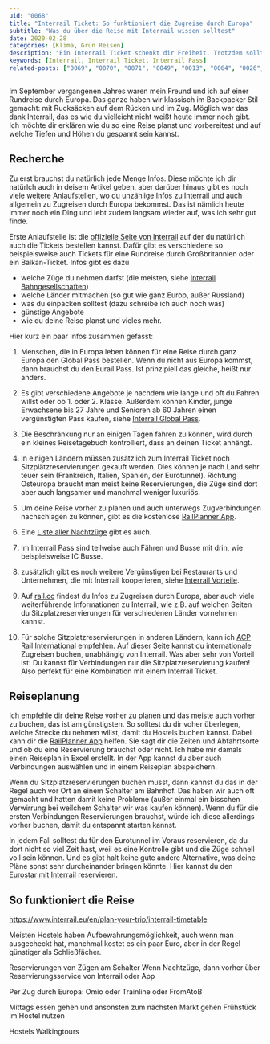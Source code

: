 ```yaml
---
uid: "0068"
title: "Interrail Ticket: So funktioniert die Zugreise durch Europa"
subtitle: "Was du über die Reise mit Interrail wissen solltest"
date: 2020-02-28
categories: [Klima, Grün Reisen]
description: "Ein Interrail Ticket schenkt dir Freiheit. Trotzdem solltest du einges beachten bevor du losfährst. Tipps für die Reise mit Interrail Pass."
keywords: [Interrail, Interrail Ticket, Interrail Pass]
related-posts: ["0069", "0070", "0071", "0049", "0013", "0064", "0026", "0030", "0031"]
---
```

Im September vergangenen Jahres waren mein Freund und ich auf einer Rundreise durch Europa. Das ganze haben wir klassisch im Backpacker Stil gemacht: mit Rucksäcken auf dem Rücken und im Zug. Möglich war das dank Interrail, das es wie du vielleicht nicht weißt heute immer noch gibt. Ich möchte dir erklären wie du so eine Reise planst und vorbereitest und auf welche Tiefen und Höhen du gespannt sein kannst.

## Recherche
Zu erst brauchst du natürlich jede Menge Infos. Diese möchte ich dir natürlch auch in deisem Artikel geben, aber darüber hinaus gibt es noch viele weitere Anlaufstellen, wo du unzählige Infos zu Interrail und auch allgemein zu Zugreisen durch Europa bekommst. Das ist nämlich heute immer noch ein Ding und lebt zudem langsam wieder auf, was ich sehr gut finde.

Erste Anlaufstelle ist die [offizielle Seite von Interrail](https://www.interrail.eu/de) auf der du natürlich auch die Tickets bestellen kannst. Dafür gibt es verschiedene so beispielsweise auch Tickets für eine Rundreise durch Großbritannien oder ein Balkan-Ticket. Infos gibt es dazu
- welche Züge du nehmen darfst (die meisten, siehe [Interrail Bahngesellschaften](https://www.interrail.eu/de/reise-planen/zuege-europa/bahngesellschaften))
- welche Länder mitmachen (so gut wie ganz Europ, außer Russland)
- was du einpacken solltest (dazu schreibe ich auch noch was)
- günstige Angebote
- wie du deine Reise planst
und vieles mehr.

Hier kurz ein paar Infos zusammen gefasst:

1. Menschen, die in Europa leben können für eine Reise durch ganz Europa den Global Pass bestellen. Wenn du nicht aus Europa kommst, dann brauchst du den Eurail Pass. Ist prinzipiell das gleiche, heißt nur anders.

2. Es gibt verschiedene Angebote je nachdem wie lange und oft du Fahren willst oder ob 1. oder 2. Klasse. Außerdem können Kinder, junge Erwachsene bis 27 Jahre und Senioren ab 60 Jahren einen vergünstigten Pass kaufen, siehe [Interrail Global Pass](https://www.interrail.eu/de/interrailpaesse/global-pass).

3. Die Beschränkung nur an einigen Tagen fahren zu können, wird durch ein kleines Reisetagebuch kontrolliert, dass an deinen Ticket anhängt.

4. In einigen Ländern müssen zusätzlich zum Interrail Ticket noch Sitzplätzreservierungen gekauft werden. Dies können je nach Land sehr teuer sein (Frankreich, Italien, Spanien, der Eurotunnel). Richtung Osteuropa braucht man meist keine Reservierungen, die Züge sind dort aber auch langsamer und manchmal weniger luxuriös.

5. Um deine Reise vorher zu planen und auch unterwegs Zugverbindungen nachschlagen zu können, gibt es die kostenlose [RailPlanner App](https://www.interrail.eu/de/reise-planen/bahnreisenplanerapp).

6. Eine [Liste aller Nachtzüge](https://www.interrail.eu/de/reise-planen/zuege-europa/nachtzuege) gibt es auch.

7. Im Interrail Pass sind teilweise auch Fähren und Busse mit drin, wie beispielsweise IC Busse.

8. zusätzlich gibt es noch weitere Vergünstigen bei Restaurants und Unternehmen, die mit Interrail kooperieren, siehe [Interrail Vorteile](https://www.interrail.eu/de/interrailpaesse/zusaetzliche-vorteile-fuer-interrailreisende/gesamteuropaeische-vorteile).

9. Auf [rail.cc](https://rail.cc/de) findest du Infos zu Zugreisen durch Europa, aber auch viele weiterführende Informationen zu Interrail, wie z.B. auf welchen Seiten du Sitzplatzreservierungen für verschiedenen Länder vornehmen kannst.

10. Für solche Sitzplatzreservierungen in anderen Ländern, kann ich [ACP Rail International](https://shop.acprail.com) empfehlen. Auf dieser Seite kannst du internationale Zugreisen buchen, unabhängig von Interrail. Was aber sehr von Vorteil ist: Du kannst für Verbindungen nur die Sitzplatzreservierung kaufen! Also perfekt für eine Kombination mit einem Interrail Ticket.

## Reiseplanung
Ich empfehle dir deine Reise vorher zu planen und das meiste auch vorher zu buchen, das ist am günstigsten. So solltest du dir voher überlegen, welche Strecke du nehmen willst, damit du Hostels buchen kannst. Dabei kann dir die [RailPlanner App](https://www.interrail.eu/de/reise-planen/bahnreisenplanerapp) helfen. Sie sagt dir die Zeiten und Abfahrtsorte und ob du eine Reservierung brauchst oder nicht. Ich habe mir damals einen Reiseplan in Excel erstellt. In der App kannst du aber auch Verbindungen auswählen und in einem Reiseplan abspeichern.

Wenn du Sitzplatzreservierungen buchen musst, dann kannst du das in der Regel auch vor Ort an einem Schalter am Bahnhof. Das haben wir auch oft gemacht und hatten damit keine Probleme (außer einmal ein bisschen Verwirrung bei weilchem Schalter wir was kaufen können). Wenn du für die ersten Verbindungen Reservierungen brauchst, würde ich diese allerdings vorher buchen, damit du entspannt starten kannst.

In jedem Fall solltest du für den Eurotunnel im Voraus reservieren, da du dort nicht so viel Zeit hast, weil es eine Kontrolle gibt und die Züge schnell voll sein können. Und es gibt halt keine gute andere Alternative, was deine Pläne sonst sehr durcheinander bringen könnte. Hier kannst du den [Eurostar mit Interrail](https://www.eurostar.com/uk-en/deals/interrail) reservieren.

## So funktioniert die Reise


https://www.interrail.eu/en/plan-your-trip/interrail-timetable

Meisten Hostels haben Aufbewahrungsmöglichkeit, auch wenn man ausgecheckt hat, manchmal kostet es ein paar Euro, aber in der Regel günstiger als Schließfächer.

Reservierungen von Zügen am Schalter
Wenn Nachtzüge, dann vorher über Reservierungsservice von Interrail oder App

Per Zug durch Europa:
Omio oder Trainline oder FromAtoB


Mittags essen gehen und ansonsten zum nächsten Markt gehen
Frühstück im Hostel nutzen

Hostels
Walkingtours
